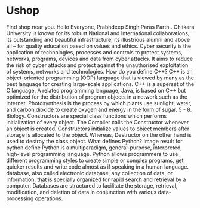 # Ushop
Find shop near you.
Hello Everyone,
Prabhdeep Singh
Paras
Parth..
Chitkara University is known for its robust National and International collaborations, its outstanding and beautiful infrastructure, its illustrious alumni and above all – for quality education based on values and ethics.
Cyber security is the application of technologies, processes and controls to protect systems, networks, programs, devices and data from cyber attacks. It aims to reduce the risk of cyber attacks and protect against the unauthorised exploitation of systems, networks and technologies.
How do you define C++?
C++ is an object-oriented programming (OOP) language that is viewed by many as the best language for creating large-scale applications. C++ is a superset of the C language. A related programming language, Java, is based on C++ but optimized for the distribution of program objects in a network such as the Internet.
Photosynthesis is the process by which plants use sunlight, water, and carbon dioxide to create oxygen and energy in the form of sugar. 5 - 8. Biology.
Constructors are special class functions which performs initialization of every object. The Compiler calls the Constructor whenever an object is created. Constructors initialize values to object members after storage is allocated to the object. Whereas, Destructor on the other hand is used to destroy the class object.
What defines Python?
Image result for python define
Python is a multiparadigm, general-purpose, interpreted, high-level programming language. Python allows programmers to use different programming styles to create simple or complex programs, get quicker results and write code almost as if speaking in a human language.
database, also called electronic database, any collection of data, or information, that is specially organized for rapid search and retrieval by a computer. Databases are structured to facilitate the storage, retrieval, modification, and deletion of data in conjunction with various data-processing operations.

